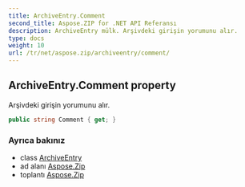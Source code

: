 ```yaml
---
title: ArchiveEntry.Comment
second_title: Aspose.ZIP for .NET API Referansı
description: ArchiveEntry mülk. Arşivdeki girişin yorumunu alır.
type: docs
weight: 10
url: /tr/net/aspose.zip/archiveentry/comment/
---
```

## ArchiveEntry.Comment property

Arşivdeki girişin yorumunu alır.

```csharp
public string Comment { get; }
```

### Ayrıca bakınız

* class [ArchiveEntry](../)
* ad alanı [Aspose.Zip](../../archiveentry/)
* toplantı [Aspose.Zip](../../../)


